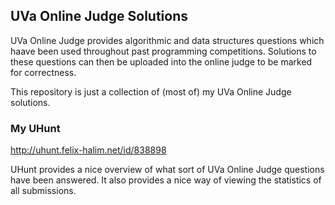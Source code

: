 ## UVa Online Judge Solutions
UVa Online Judge provides algorithmic and data structures questions which haave been used throughout past programming competitions.
Solutions to these questions can then be uploaded into the online judge to be marked for correctness.

This repository is just a collection of (most of) my UVa Online Judge solutions.

### My UHunt
http://uhunt.felix-halim.net/id/838898

UHunt provides a nice overview of what sort of UVa Online Judge questions have been answered. It also provides a nice way of viewing the statistics of all submissions.
